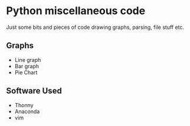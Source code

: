 # Python miscellaneous code
Just some bits and pieces of code drawing graphs, parsing, file stuff etc.

## Graphs
- Line graph
- Bar graph
- Pie Chart

## Software Used
- Thonny
- Anaconda
- vim

